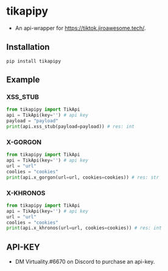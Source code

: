 # tikapipy

- An api-wrapper for https://tiktok.jiroawesome.tech/.

## Installation

```
pip install tikapipy
```

## Example

### XSS_STUB

```python
from tikapipy import TikApi
api = TikApi(key='') # api key
payload = "payload"
print(api.xss_stub(payload=payload)) # res: int
```

### X-GORGON

```python
from tikapipy import TikApi
api = TikApi(key='') # api key
url = "url"
coolies = "cookies"
print(api.x_gorgon(url=url, cookies=cookies)) # res: str
```

### X-KHRONOS

```python
from tikapipy import TikApi
api = TikApi(key='') # api key
url = "url"
coolies = "cookies"
print(api.x_khronos(url=url, cookies=cookies)) # res: int
```

## API-KEY

- DM Virtuality.#6670 on Discord to purchase an api-key.